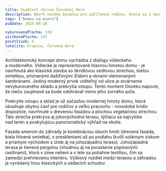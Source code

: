 ```yaml
---
title: Usadlosť <br>na Červenej Hore
description: Návrh nového bývania pre päťčlennú rodinu, ktorá sa z mesta presťahovala na stredoslovenské lazy. Dom citlivo reaguje na miestnu architektúru a nemá za cieľ ju modernými prvkami pretvárať, ale dotvárať.  S klientmi sme spolupracovali od výberu pozemku, cez architektonickú štúdiu a projekčné práce až po autorský dozor pri realizácii stavby.
tags: ["Domov na mieru"]
pubDate: 2025-08-20

vykurovanaPlocha: 138
uzitkovaPlocha: 147
pocetIzieb: 5
lokalita: Krupina, Červená Hora
---
```


Architektonický koncept domu vychádza z dialógu vidieckeho a moderného. Vidiecke je reprezentované hlavnou hmotou domu - je navrhnutá ako klasická stavba so škridlovou sedlovou strechou, bielou omietkou, priznanými dažďovými žľabmi a oknami olemovanými šambránami. Jediný moderný prvok viditeľný od ulice je stvárnenie nevykurovaného skladu a prekrytia vstupu. Tento moment človeku napovie, že niečo zaujímavé sa bude odohrávať mimo jeho zorného poľa.

Prekrytie vstupu a sklad je už súčasťou modernej hmoty domu, ktorá obsahuje obytnú časť pre rodičov a veľkú pracovňu - novodobé krídlo dispozície, navrhnuté s drevenou fasádou a plochou vegetačnou strechou. Táto strecha prekrýva aj juhovýchodnú terasu, týčiacu sa najvyššie nad terén a poskytujúcu panoramatický výhľad na okolie.

Fasáda smerom do záhrady je kombináciou oboch hmôt (drevená fasáda, biela hlinená omietka), s preskleniami až po podlahu (kvôli solárnym ziskom a priamym východom z izieb aj na juhozápadnú terasu). Juhozápadná terasa je tienená pergolou (vhodnou aj na porastenie popínavými rastlinami), ktorá v zime netieni a v lete sa potiahne textíliou, čím sa zamedzí prehrievaniu interiéru. Výškový rozdiel medzi terasou a záhradou je vyriešený hrou klasických a sedacích schodov.


